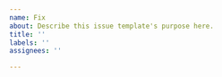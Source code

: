 ```yaml
---
name: Fix
about: Describe this issue template's purpose here.
title: ''
labels: ''
assignees: ''

---
```



